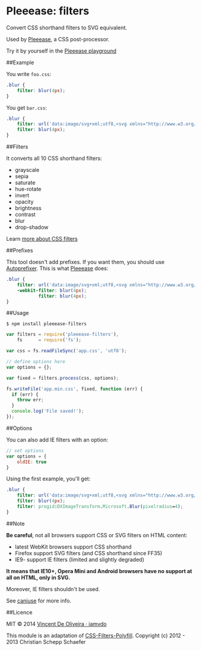 Pleeease: filters
===

Convert CSS shorthand filters to SVG equivalent.

Used by [Pleeease](https://github.com/iamvdo/pleeease), a CSS post-processor.

Try it by yourself in the [Pleeease playground](http://pleeease.io/playground.html?div%20%7B%0A%20%20filter:%20blur(4px)%0A%7D)

##Example

You write `foo.css`:

```css
.blur {
	filter: blur(4px);
}
```

You get `bar.css`:

```css
.blur {
	filter: url('data:image/svg+xml;utf8,<svg xmlns="http://www.w3.org/2000/svg"><filter id="filter"><feGaussianBlur stdDeviation="4" /></filter></svg>#filter');
	filter: blur(4px);
}
```

##Filters

It converts all 10 CSS shorthand filters:

* grayscale
* sepia
* saturate
* hue-rotate
* invert
* opacity
* brightness
* contrast
* blur
* drop-shadow

Learn [more about CSS filters](https://developer.mozilla.org/en-US/docs/Web/CSS/filter)

##Prefixes

This tool doesn't add prefixes. If you want them, you should use [Autoprefixer](https://github.com/ai/autoprefixer). This is what [Pleeease](https://github.com/iamvdo/pleeease) does:

```css
.blur {
	filter: url('data:image/svg+xml;utf8,<svg xmlns="http://www.w3.org/2000/svg"><filter id="filter"><feGaussianBlur stdDeviation="4" /></filter></svg>#filter');
	-webkit-filter: blur(4px);
	        filter: blur(4px);
}
```

##Usage

	$ npm install pleeease-filters

```javascript
var filters = require('pleeease-filters'),
	fs      = require('fs');

var css = fs.readFileSync('app.css', 'utf8');

// define options here
var options = {};

var fixed = filters.process(css, options);

fs.writeFile('app.min.css', fixed, function (err) {
  if (err) {
    throw err;
  }
  console.log('File saved!');
});
```
##Options

You can also add IE filters with an option:

```javascript
// set options
var options = {
	oldIE: true
}
```

Using the first example, you'll get:

```css
.blur {
	filter: url('data:image/svg+xml;utf8,<svg xmlns="http://www.w3.org/2000/svg"><filter id="filter"><feGaussianBlur stdDeviation="4" /></filter></svg>#filter');
	filter: blur(4px);
	filter: progid:DXImageTransform.Microsoft.Blur(pixelradius=4);
}
```

##Note

**Be careful**, not all browsers support CSS or SVG filters on HTML content:

* latest WebKit browsers support CSS shorthand
* Firefox support SVG filters (and CSS shorthand since FF35)
* IE9- support IE filters (limited and slightly degraded)

**It means that IE10+, Opera Mini and Android browsers have no support at all on HTML, only in SVG.**

Moreover, IE filters shouldn't be used.

See [caniuse](http://caniuse.com/#feat=svg-filters) for more info.

##Licence

MIT © 2014 [Vincent De Oliveira &middot; iamvdo](https://github.com/iamvdo)

This module is an adaptation of [CSS-Filters-Polyfill](https://github.com/Schepp/CSS-Filters-Polyfill). Copyright (c) 2012 - 2013 Christian Schepp Schaefer
